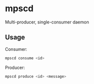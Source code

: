 # mpscd

Multi-producer, single-consumer daemon

## Usage

Consumer:

```bash
mpscd consume <id>
```

Producer:

```bash
mpscd produce <id> <message>
```
